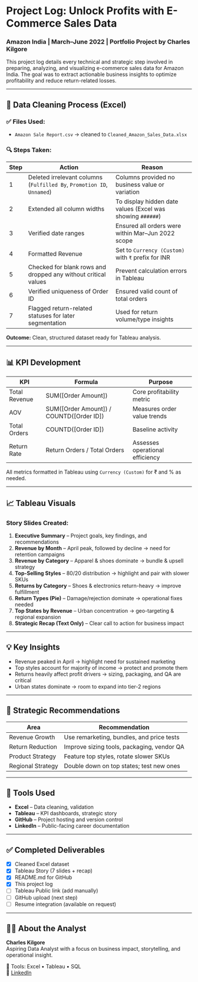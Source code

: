 # Project Log: Unlock Profits with E-Commerce Sales Data
### Amazon India | March–June 2022 | Portfolio Project by Charles Kilgore

This project log details every technical and strategic step involved in preparing, analyzing, and visualizing e-commerce sales data for Amazon India. The goal was to extract actionable business insights to optimize profitability and reduce return-related losses.

---

## 🧼 Data Cleaning Process (Excel)

### ✅ Files Used:
- `Amazon Sale Report.csv` → cleaned to `Cleaned_Amazon_Sales_Data.xlsx`

### 🔍 Steps Taken:
| Step | Action | Reason |
|------|--------|--------|
| 1 | Deleted irrelevant columns (`Fulfilled By`, `Promotion ID`, `Unnamed`) | Columns provided no business value or variation |
| 2 | Extended all column widths | To display hidden date values (Excel was showing `######`) |
| 3 | Verified date ranges | Ensured all orders were within Mar–Jun 2022 scope |
| 4 | Formatted Revenue | Set to `Currency (Custom)` with `₹` prefix for INR |
| 5 | Checked for blank rows and dropped any without critical values | Prevent calculation errors in Tableau |
| 6 | Verified uniqueness of Order ID | Ensured valid count of total orders |
| 7 | Flagged return-related statuses for later segmentation | Used for return volume/type insights |

**Outcome:** Clean, structured dataset ready for Tableau analysis.

---

## 📊 KPI Development

| KPI | Formula | Purpose |
|-----|---------|---------|
| Total Revenue | SUM([Order Amount]) | Core profitability metric |
| AOV | SUM([Order Amount]) / COUNTD([Order ID]) | Measures order value trends |
| Total Orders | COUNTD([Order ID]) | Baseline activity |
| Return Rate | Return Orders / Total Orders | Assesses operational efficiency |

All metrics formatted in Tableau using `Currency (Custom)` for ₹ and % as needed.

---

## 📈 Tableau Visuals

### Story Slides Created:
1. **Executive Summary** – Project goals, key findings, and recommendations
2. **Revenue by Month** – April peak, followed by decline → need for retention campaigns
3. **Revenue by Category** – Apparel & shoes dominate → bundle & upsell strategy
4. **Top-Selling Styles** – 80/20 distribution → highlight and pair with slower SKUs
5. **Returns by Category** – Shoes & electronics return-heavy → improve fulfillment
6. **Return Types (Pie)** – Damage/rejection dominate → operational fixes needed
7. **Top States by Revenue** – Urban concentration → geo-targeting & regional expansion
8. **Strategic Recap (Text Only)** – Clear call to action for business impact

---

## 💡 Key Insights

- Revenue peaked in April → highlight need for sustained marketing
- Top styles account for majority of income → protect and promote them
- Returns heavily affect profit drivers → sizing, packaging, and QA are critical
- Urban states dominate → room to expand into tier-2 regions

---

## 🧠 Strategic Recommendations

| Area | Recommendation |
|------|----------------|
| Revenue Growth | Use remarketing, bundles, and price tests |
| Return Reduction | Improve sizing tools, packaging, vendor QA |
| Product Strategy | Feature top styles, rotate slower SKUs |
| Regional Strategy | Double down on top states; test new ones |

---

## 🧰 Tools Used

- **Excel** – Data cleaning, validation
- **Tableau** – KPI dashboards, strategic story
- **GitHub** – Project hosting and version control
- **LinkedIn** – Public-facing career documentation

---

## ✅ Completed Deliverables

- [x] Cleaned Excel dataset
- [x] Tableau Story (7 slides + recap)
- [x] README.md for GitHub
- [x] This project log
- [ ] Tableau Public link (add manually)
- [ ] GitHub upload (next step)
- [ ] Resume integration (available on request)

---

## 🧑‍💼 About the Analyst

**Charles Kilgore**  
Aspiring Data Analyst with a focus on business impact, storytelling, and operational insight.

📍 Tools: Excel • Tableau • SQL  
🔗 [LinkedIn](https://www.linkedin.com/in/charles-kilgore-250737142)

